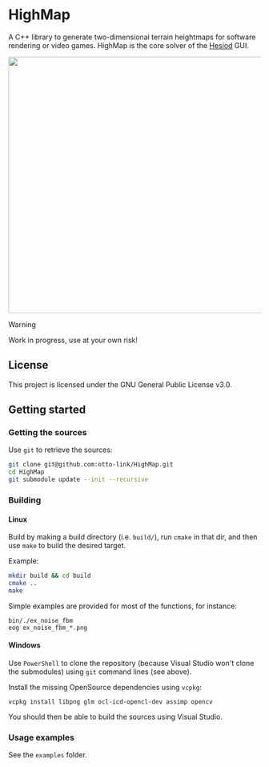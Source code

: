 # HighMap

A C++ library to generate two-dimensional terrain heightmaps for software rendering or video games. HighMap is the core solver of the [Hesiod](https://github.com/otto-link/Hesiod) GUI.

<p align="center"><img src="https://github.com/otto-link/HighMap/assets/121820229/4451f45b-c74e-4a06-9431-9302477a12c5" width="512"></p>

>[!WARNING] 
> Work in progress, use at your own risk!

## License

This project is licensed under the GNU General Public License v3.0.

## Getting started

### Getting the sources

Use `git` to retrieve the sources: 
``` bash
git clone git@github.com:otto-link/HighMap.git
cd HighMap
git submodule update --init --recursive
```

### Building

#### Linux

Build by making a build directory (i.e. `build/`), run `cmake` in that dir, and then use `make` to build the desired target.

Example:
``` bash
mkdir build && cd build
cmake ..
make
```

Simple examples are provided for most of the functions, for instance:
```
bin/./ex_noise_fbm
eog ex_noise_fbm_*.png
```

#### Windows

Use `PowerShell` to clone the repository (because Visual Studio won't clone the submodules) using `git` command lines (see above).

Install the missing OpenSource dependencies using `vcpkg`:
```
vcpkg install libpng glm ocl-icd-opencl-dev assimp opencv
```

You should then be able to build the sources using Visual Studio.

### Usage examples

See the `examples` folder.
